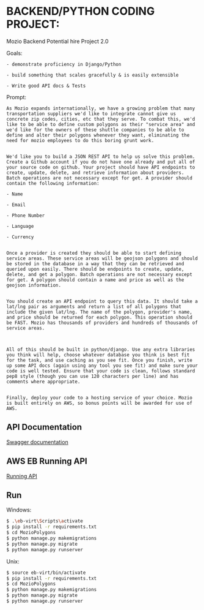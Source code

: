 # BACKEND/PYTHON CODING PROJECT:

Mozio Backend Potential hire Project 2.0


Goals:

    - demonstrate proficiency in Django/Python

    - build something that scales gracefully & is easily extensible

    - Write good API docs & Tests


Prompt:

	As Mozio expands internationally, we have a growing problem that many transportation suppliers we'd like to integrate cannot give us concrete zip codes, cities, etc that they serve. To combat this, we'd like to be able to define custom polygons as their "service area" and we'd like for the owners of these shuttle companies to be able to define and alter their polygons whenever they want, eliminating the need for mozio employees to do this boring grunt work.


    We'd like you to build a JSON REST API to help us solve this problem. Create a Github account if you do not have one already and put all of your source code on github. Your project should have API endpoints to create, update, delete, and retrieve information about providers. Batch operations are not necessary except for get. A provider should contain the following information:

    - Name

    - Email

    - Phone Number

    - Language

    - Currency


    Once a provider is created they should be able to start defining service areas. These service areas will be geojson polygons and should be stored in the database in a way that they can be retrieved and queried upon easily. There should be endpoints to create, update, delete, and get a polygon. Batch operations are not necessary except for get. A polygon should contain a name and price as well as the geojson information.


    You should create an API endpoint to query this data. It should take a lat/lng pair as arguments and return a list of all polygons that include the given lat/lng. The name of the polygon, provider's name, and price should be returned for each polygon. This operation should be FAST. Mozio has thousands of providers and hundreds of thousands of service areas.

    

    All of this should be built in python/django. Use any extra libraries you think will help, choose whatever database you think is best fit for the task, and use caching as you see fit. Once you finish, write up some API docs (again using any tool you see fit) and make sure your code is well tested. Ensure that your code is clean, follows standard pep8 style (though you can use 120 characters per line) and has comments where appropriate.


    Finally, deploy your code to a hosting service of your choice. Mozio is built entirely on AWS, so bonus points will be awarded for use of AWS.

## API Documentation

[Swagger documentation](https://app.swaggerhub.com/apis/ShairaT/Mozio/1.0.0)

## AWS EB Running API
[Running API](http://mozioapi-env.eba-ys3ghh3y.us-west-2.elasticbeanstalk.com)

## Run

Windows:

```bash
$ .\eb-virt\Scripts\activate
$ pip install -r requirements.txt
$ cd MozioPolygons
$ python manage.py makemigrations
$ python manage.py migrate
$ python manage.py runserver
```
Unix:

```bash
$ source eb-virt/bin/activate
$ pip install -r requirements.txt
$ cd MozioPolygons
$ python manage.py makemigrations
$ python manage.py migrate
$ python manage.py runserver
```